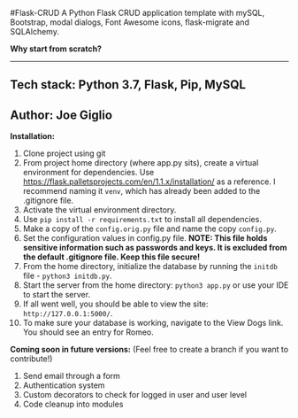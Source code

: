 #Flask-CRUD
A Python Flask CRUD application template with mySQL, Bootstrap, modal dialogs, Font Awesome icons,
flask-migrate and SQLAlchemy. 

__Why start from scratch?__  

---
**Tech stack:**
Python 3.7, Flask, Pip, MySQL
---
**Author:**
Joe Giglio
---

**Installation:**

1.  Clone project using git
2.  From project home directory (where app.py sits), create a virtual environment for dependencies.  Use https://flask.palletsprojects.com/en/1.1.x/installation/ as a reference.  I recommend naming it `venv`, which has already been added to the .gitignore file.  
3.  Activate the virtual environment directory.  
4.  Use `pip install -r requirements.txt` to install all dependencies. 
5.  Make a copy of the `config.orig.py` file and name the copy `config.py`.
6.  Set the configuration values in config.py file.  **NOTE:  This file holds sensitive information such
as passwords and keys.  It is excluded from the default .gitignore file.  Keep this file secure!**
7.  From the home directory, initialize the database by running the `initdb` file - `python3 initdb.py`.
8.  Start the server from the home directory: `python3 app.py` or use your IDE to start the server.
9.  If all went well, you should be able to view the site: `http://127.0.0.1:5000/`.
10.  To make sure your database is working, navigate to the View Dogs link.  You should see an entry for Romeo.

**Coming soon in future versions:**
(Feel free to create a branch if you want to contribute!)
1.  Send email through a form
2.  Authentication system
3.  Custom decorators to check for logged in user and user level
4.  Code cleanup into modules


